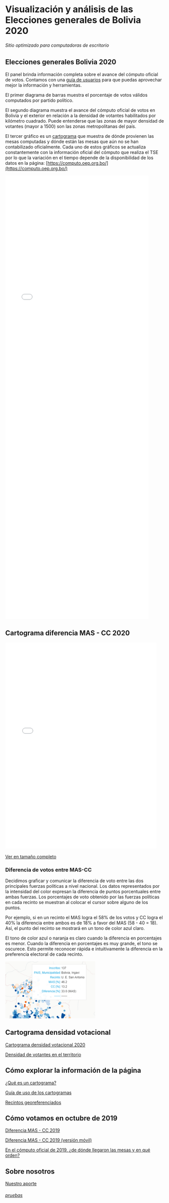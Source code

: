 # Visualización y análisis de las Elecciones generales de Bolivia 2020

###### Sitio optimizado para computadoras de escritorio

## Elecciones generales Bolivia 2020 

El panel brinda información completa sobre el avance del cómputo oficial de votos. Contamos con una [guía de usuarios](Ejemplos/Guia_de_uso.md) para que puedas aprovechar mejor la información y herramientas.

El primer diagrama de barras muestra el porcentaje de votos válidos computados por partido político. 

El segundo diagrama muestra el avance del cómputo oficial de votos en Bolivia y el exterior en relación a la densidad de votantes habilitados por kilómetro cuadrado. Puede entenderse que las zonas de mayor densidad de votantes (mayor a 1500) son las zonas metropolitanas del país. 

El tercer gráfico es un [cartograma](Ejemplos/que_es_un_cartograma.md) que muestra de dónde provienen las mesas computadas y dónde están las mesas que aún no se han contabilizado oficialmente. Cada uno de estos gráficos se actualiza constantemente con la información oficial del cómputo que realiza el TSE por lo que la variación en el tiempo depende de la disponibilidad de los datos en la página: [https://computo.oep.org.bo/](https://computo.oep.org.bo/) 




<iframe src="Ejemplos/z050_panel.html"
    sandbox="allow-same-origin allow-scripts"
    width="90%"
    height="1400"
    scrolling="no"
    seamless="seamless"
    frameborder="0">
</iframe>



## Cartograma diferencia MAS - CC 2020

<iframe src="graficas_htmls/z037_d_mas_cc_latest.html"
    sandbox="allow-same-origin allow-scripts"
    width="95%" 
    height="650"   
    scrolling="no"
    seamless="seamless"
    frameborder="0">
</iframe>

[Ver en tamaño completo](graficas_htmls/z037_d_mas_cc_latest.html)



### Diferencia de votos entre MAS-CC
Decidimos graficar y comunicar la diferencia de voto entre las dos principales fuerzas políticas a nivel nacional. Los datos representados por la intensidad del color expresan la diferencia de puntos porcentuales entre ambas fuerzas. Los porcentajes de voto obtenido por las fuerzas políticas en cada recinto se muestran al colocar el cursor sobre alguno de los puntos.

Por ejemplo, si en un recinto el MAS logra el 58% de los votos y CC logra el 40% la diferencia entre ambos es de 18% a favor del MAS (58 - 40 = 18). Así, el punto del recinto se mostrará en un tono de color azul claro. 

El tono de color azul o naranja es claro cuando la diferencia en porcentajes es menor. Cuando la diferencia en porcentajes es muy grande, el tono se oscurece. Esto permite reconocer rápida e intuitivamente la diferencia en la preferencia electoral de cada recinto.

![Leyenda un recinto](img/Leyenda_un_recinto.png)


## Cartograma densidad votacional

[Cartograma densidad votacional 2020](Ejemplos/z040_densidad2020.html)

[Densidad de votantes en el territorio](Ejemplos/Densidad.md)



## Cómo explorar la información de la página

[¿Qué es un cartograma?](Ejemplos/que_es_un_cartograma.md)

[Guía de uso de los cartogramas](Ejemplos/Guia_de_uso.md)

[Recintos georeferenciados](Ejemplos/Recintos_georeferenciados.md)




## Cómo votamos en octubre de 2019
[Diferencia MAS - CC 2019](Ejemplos/z038_carto_map_mas_cc.html)  

[Diferencia MAS - CC 2019 (versión móvil)](dif_mas_cc_2019.md) 

[En el cómputo oficial de 2019, ¿de dónde llegaron las mesas y en qué orden?](Ejemplos/z050_mostrar_mesas_faltantes.html)


## Sobre nosotros
[Nuestro aporte](Ejemplos/Nuestro_aporte.md)

###### [pruebas](index2_borrador.md) 

